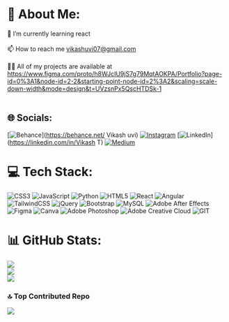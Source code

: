# 💫 About Me:
🌱 I’m currently learning react<br><br>📫 How to reach me vikashuvi07@gmail.com<br><br>👨‍💻 All of my projects are available at https://www.figma.com/proto/h8WJcIU9jS7g79MqtAOKPA/Portfolio?page-id=0%3A1&node-id=2-2&starting-point-node-id=2%3A2&scaling=scale-down-width&mode=design&t=UVzsnPx5QscHTDSk-1<br><br>


## 🌐 Socials:
[![Behance](https://img.shields.io/badge/Behance-1769ff?logo=behance&logoColor=white)](https://behance.net/ Vikash uvi) [![Instagram](https://img.shields.io/badge/Instagram-%23E4405F.svg?logo=Instagram&logoColor=white)](https://instagram.com/vikash_uvi) [![LinkedIn](https://img.shields.io/badge/LinkedIn-%230077B5.svg?logo=linkedin&logoColor=white)](https://linkedin.com/in/Vikash T) [![Medium](https://img.shields.io/badge/Medium-12100E?logo=medium&logoColor=white)](https://medium.com/@Vikashuvi) 

# 💻 Tech Stack:
![CSS3](https://img.shields.io/badge/css3-%231572B6.svg?style=for-the-badge&logo=css3&logoColor=white) ![JavaScript](https://img.shields.io/badge/javascript-%23323330.svg?style=for-the-badge&logo=javascript&logoColor=%23F7DF1E) ![Python](https://img.shields.io/badge/python-3670A0?style=for-the-badge&logo=python&logoColor=ffdd54) ![HTML5](https://img.shields.io/badge/html5-%23E34F26.svg?style=for-the-badge&logo=html5&logoColor=white) ![React](https://img.shields.io/badge/react-%2320232a.svg?style=for-the-badge&logo=react&logoColor=%2361DAFB) ![Angular](https://img.shields.io/badge/angular-%23DD0031.svg?style=for-the-badge&logo=angular&logoColor=white) ![TailwindCSS](https://img.shields.io/badge/tailwindcss-%2338B2AC.svg?style=for-the-badge&logo=tailwind-css&logoColor=white) ![jQuery](https://img.shields.io/badge/jquery-%230769AD.svg?style=for-the-badge&logo=jquery&logoColor=white) ![Bootstrap](https://img.shields.io/badge/bootstrap-%238511FA.svg?style=for-the-badge&logo=bootstrap&logoColor=white) ![MySQL](https://img.shields.io/badge/mysql-%2300000f.svg?style=for-the-badge&logo=mysql&logoColor=white) ![Adobe After Effects](https://img.shields.io/badge/Adobe%20After%20Effects-9999FF.svg?style=for-the-badge&logo=Adobe%20After%20Effects&logoColor=white) ![Figma](https://img.shields.io/badge/figma-%23F24E1E.svg?style=for-the-badge&logo=figma&logoColor=white) ![Canva](https://img.shields.io/badge/Canva-%2300C4CC.svg?style=for-the-badge&logo=Canva&logoColor=white) ![Adobe Photoshop](https://img.shields.io/badge/adobe%20photoshop-%2331A8FF.svg?style=for-the-badge&logo=adobe%20photoshop&logoColor=white) ![Adobe Creative Cloud](https://img.shields.io/badge/Adobe%20Creative%20Cloud-DA1F26.svg?style=for-the-badge&logo=Adobe%20Creative%20Cloud&logoColor=white) ![GIT](https://img.shields.io/badge/Git-fc6d26?style=for-the-badge&logo=git&logoColor=white)
# 📊 GitHub Stats:
![](https://github-readme-stats.vercel.app/api?username=Vikashuvi&theme=slateorange&hide_border=false&include_all_commits=true&count_private=true)<br/>
![](https://github-readme-streak-stats.herokuapp.com/?user=Vikashuvi&theme=slateorange&hide_border=false)<br/>
![](https://github-readme-stats.vercel.app/api/top-langs/?username=Vikashuvi&theme=slateorange&hide_border=false&include_all_commits=true&count_private=true&layout=compact)

### 🔝 Top Contributed Repo
![](https://github-contributor-stats.vercel.app/api?username=Vikashuvi&limit=5&theme=tokyonight&combine_all_yearly_contributions=true)

<!-- Proudly created with GPRM ( https://gprm.itsvg.in ) -->
